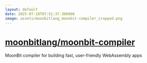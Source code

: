```yaml
---
layout: default
date: 2025-07-18T07:51:37.368960
image: assets/moonbitlang_moonbit-compiler_cropped.png
---
```


# [moonbitlang/moonbit-compiler](https://github.com/moonbitlang/moonbit-compiler)

MoonBit compiler for building fast, user-friendly WebAssembly apps
